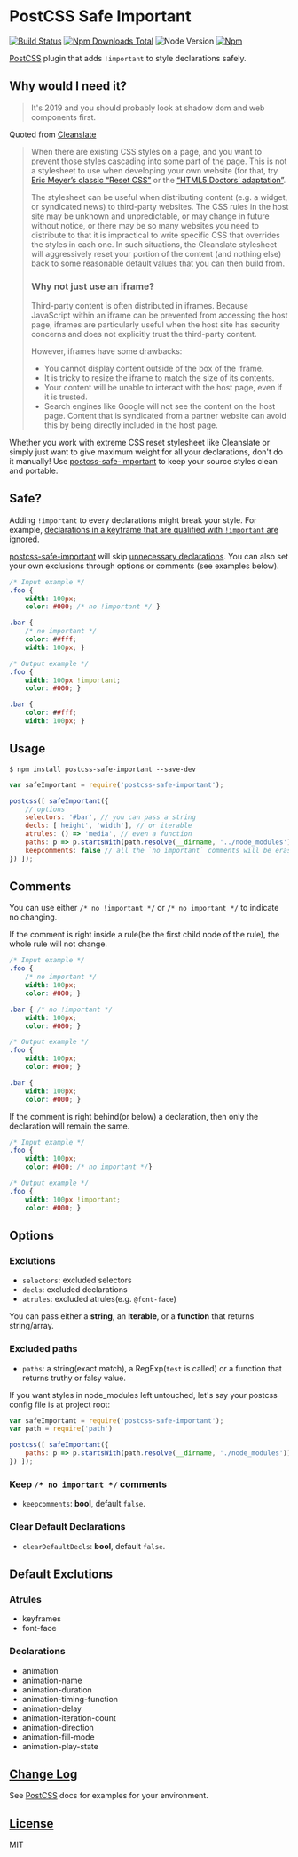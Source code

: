 # PostCSS Safe Important

[![Build Status][ci-img]][ci]
[![Npm Downloads Total][dt-img]][npm]
![Node Version][node-img]
[![Npm][npm-img]][npm]

[PostCSS] plugin that adds `!important` to style declarations safely.

[PostCSS]:  https://github.com/postcss/postcss
[ci-img]:   https://travis-ci.org/crimx/postcss-safe-important.svg
[ci]:       https://travis-ci.org/crimx/postcss-safe-important
[npm-img]:  https://img.shields.io/npm/v/postcss-safe-important.svg
[npm]:      https://www.npmjs.com/package/postcss-safe-important
[dt-img]:   https://img.shields.io/npm/dt/postcss-safe-important.svg
[node-img]: https://img.shields.io/npm/dm/postcss-safe-important.svg

## Why would I need it?

> It's 2019 and you should probably look at shadow dom and web components first.

Quoted from [Cleanslate](http://cleanslatecss.com/#Why-would-I-need-it)

> When there are existing CSS styles on a page, and you want to prevent those styles cascading into some part of the page. This is not a stylesheet to use when developing your own website (for that, try [Eric Meyer’s classic “Reset CSS”](http://meyerweb.com/eric/tools/css/reset/) or the [“HTML5 Doctors’ adaptation”](http://html5doctor.com/html-5-reset-stylesheet).
>
> The stylesheet can be useful when distributing content (e.g. a widget, or syndicated news) to third-party websites. The CSS rules in the host site may be unknown and unpredictable, or may change in future without notice, or there may be so many websites you need to distribute to that it is impractical to write specific CSS that overrides the styles in each one. In such situations, the Cleanslate stylesheet will aggressively reset your portion of the content (and nothing else) back to some reasonable default values that you can then build from.
>
> ### Why not just use an iframe?
>
> Third-party content is often distributed in iframes. Because JavaScript within an iframe can be prevented from accessing the host page, iframes are particularly useful when the host site has security concerns and does not explicitly trust the third-party content.
>
> However, iframes have some drawbacks:
>
> - You cannot display content outside of the box of the iframe.
> - It is tricky to resize the iframe to match the size of its contents.
> - Your content will be unable to interact with the host page, even if it is trusted.
> - Search engines like Google will not see the content on the host page. Content that is syndicated from a partner website can avoid this by being directly included in the host page.


Whether you work with extreme CSS reset stylesheet like Cleanslate or simply just want to give maximum weight for all your declarations, don't do it manually! Use [postcss-safe-important] to keep your source styles clean and portable.

## Safe?

Adding `!important` to every declarations might break your style. For example, [declarations in a keyframe that are qualified with `!important` are ignored](https://developer.mozilla.org/en-US/docs/Web/CSS/@keyframes#!important_in_a_keyframe).

[postcss-safe-important] will skip [unnecessary declarations](#default-exclutions). You can also set your own exclusions through options or comments (see examples below).

[postcss-safe-important]: https://github.com/Crimx/postcss-safe-important


```css
/* Input example */
.foo {
    width: 100px;
    color: #000; /* no !important */ }

.bar {
    /* no important */
    color: ##fff;
    width: 100px; }
```

```css
/* Output example */
.foo {
    width: 100px !important;
    color: #000; }

.bar {
    color: ##fff;
    width: 100px; }
```

## Usage

```
$ npm install postcss-safe-important --save-dev
```

```js
var safeImportant = require('postcss-safe-important');

postcss([ safeImportant({
    // options
    selectors: '#bar', // you can pass a string
    decls: ['height', 'width'], // or iterable
    atrules: () => 'media', // even a function
    paths: p => p.startsWith(path.resolve(__dirname, '../node_modules')), // rule out paths
    keepcomments: false // all the `no important` comments will be erased
}) ]);
```

## Comments

You can use either `/* no !important */` or `/* no important */` to indicate no changing.

If the comment is right inside a rule(be the first child node of the rule), the whole rule will not change.

```css
/* Input example */
.foo {
    /* no important */
    width: 100px;
    color: #000; }

.bar { /* no !important */
    width: 100px;
    color: #000; }
```

```css
/* Output example */
.foo {
    width: 100px;
    color: #000; }

.bar {
    width: 100px;
    color: #000; }
```

If the comment is right behind(or below) a declaration, then only the declaration will remain the same.

```css
/* Input example */
.foo {
    width: 100px;
    color: #000; /* no important */}
```

```css
/* Output example */
.foo {
    width: 100px !important;
    color: #000; }
```

## Options

### Exclutions

- `selectors`: excluded selectors
- `decls`: excluded declarations
- `atrules`: excluded atrules(e.g. `@font-face`)

You can pass either a **string**, an **iterable**, or a **function** that returns string/array.

### Excluded paths

- `paths`: a string(exact match), a RegExp(`test` is called) or a function that returns truthy or falsy value.

If you want styles in node_modules left untouched, let's say your postcss config file is at project root:

```js
var safeImportant = require('postcss-safe-important');
var path = require('path')

postcss([ safeImportant({
    paths: p => p.startsWith(path.resolve(__dirname, './node_modules'))
}) ]);
```

### Keep `/* no important */` comments

- `keepcomments`: **bool**, default `false`.

### Clear Default Declarations

- `clearDefaultDecls`: **bool**, default `false`.

## Default Exclutions

### Atrules

- keyframes
- font-face

### Declarations

- animation
- animation-name
- animation-duration
- animation-timing-function
- animation-delay
- animation-iteration-count
- animation-direction
- animation-fill-mode
- animation-play-state

## [Change Log](CHANGELOG.md)

See [PostCSS] docs for examples for your environment.

## [License](LICENSE)

MIT
